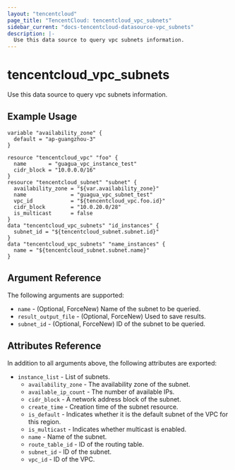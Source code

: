 ```yaml
---
layout: "tencentcloud"
page_title: "TencentCloud: tencentcloud_vpc_subnets"
sidebar_current: "docs-tencentcloud-datasource-vpc_subnets"
description: |-
  Use this data source to query vpc subnets information.
---
```


# tencentcloud_vpc_subnets

Use this data source to query vpc subnets information.

## Example Usage

```hcl
variable "availability_zone" {
  default = "ap-guangzhou-3"
}

resource "tencentcloud_vpc" "foo" {
  name       = "guagua_vpc_instance_test"
  cidr_block = "10.0.0.0/16"
}
resource "tencentcloud_subnet" "subnet" {
  availability_zone = "${var.availability_zone}"
  name              = "guagua_vpc_subnet_test"
  vpc_id            = "${tencentcloud_vpc.foo.id}"
  cidr_block        = "10.0.20.0/28"
  is_multicast      = false
}
data "tencentcloud_vpc_subnets" "id_instances" {
  subnet_id = "${tencentcloud_subnet.subnet.id}"
}
data "tencentcloud_vpc_subnets" "name_instances" {
  name = "${tencentcloud_subnet.subnet.name}"
}
```

## Argument Reference

The following arguments are supported:

* `name` - (Optional, ForceNew) Name of the subnet to be queried.
* `result_output_file` - (Optional, ForceNew) Used to save results.
* `subnet_id` - (Optional, ForceNew) ID of the subnet to be queried.

## Attributes Reference

In addition to all arguments above, the following attributes are exported:

* `instance_list` - List of subnets.
  * `availability_zone` - The availability zone of the subnet.
  * `available_ip_count` - The number of available IPs.
  * `cidr_block` - A network address block of the subnet.
  * `create_time` - Creation time of the subnet resource.
  * `is_default` - Indicates whether it is the default subnet of the VPC for this region.
  * `is_multicast` - Indicates whether multicast is enabled.
  * `name` - Name of the subnet.
  * `route_table_id` - ID of the routing table.
  * `subnet_id` - ID of the subnet.
  * `vpc_id` - ID of the VPC.


